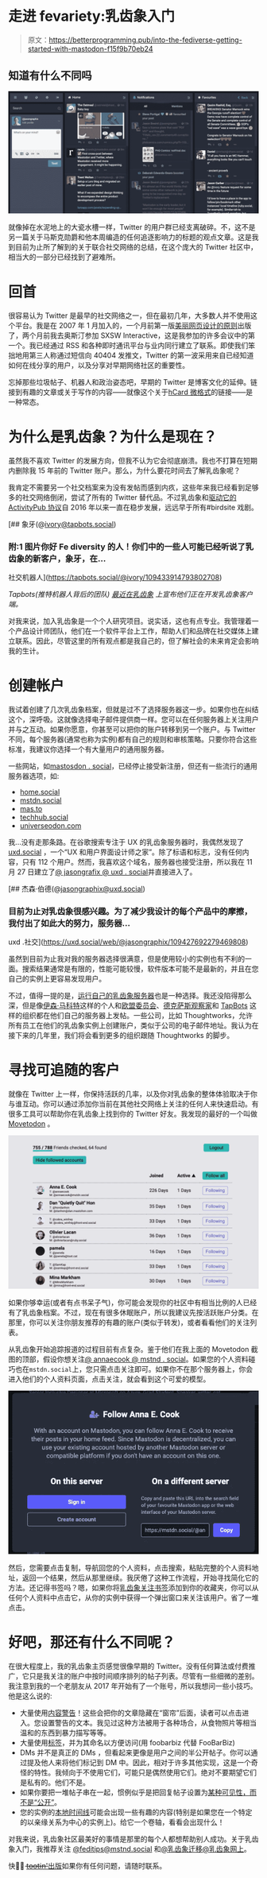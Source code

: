 # 走进 fevariety:乳齿象入门

> 原文：<https://betterprogramming.pub/into-the-fediverse-getting-started-with-mastodon-f15f9b70eb24>

## 知道有什么不同吗

![](img/4907880ed9624294d4e7c6d4ff94f084.png)

就像掉在水泥地上的大瓷水槽一样，Twitter 的用户群已经支离破碎。不，这不是另一篇关于马斯克勋爵和他本周编造的任何追逐影响力的标题的观点文章。这是我到目前为止所了解到的关于联合社交网络的总结，在这个庞大的 Twitter 社区中，相当大的一部分已经找到了避难所。

# 回首

很容易认为 Twitter 是最早的社交网络之一，但在最初几年，大多数人并不使用这个平台。我是在 2007 年 1 月加入的，一个月前第一版[美丽网页设计的原则](https://amzn.to/3VMn4CC)出版了，两个月前我去奥斯汀参加 SXSW Interactive，这是我参加的许多会议中的第一个。我已经通过 RSS 和各种即时通讯平台与业内同行建立了联系。即使我们笨拙地用第三人称通过短信向 40404 发推文，Twitter 的第一波采用来自已经知道如何在线分享的用户，以及分享对早期网络社区的重要性。

忘掉那些垃圾帖子、机器人和政治姿态吧，早期的 Twitter 是博客文化的延伸。链接到有趣的文章或关于写作的内容——就像这个关于[hCard 微格式](https://jasongraphix.com/journal/hcard-mapping/)的链接——是一种常态。

# 为什么是乳齿象？为什么是现在？

虽然我不喜欢 Twitter 的发展方向，但我不认为它会彻底崩溃。我也不打算在短期内删除我 15 年前的 Twitter 账户。那么，为什么要花时间去了解乳齿象呢？

我肯定不需要另一个社交档案来为没有发帖而感到内疚，这些年来我已经看到足够多的社交网络倒闭，尝试了所有的 Twitter 替代品。不过乳齿象和[驱动它的 ActivityPub 协议](https://www.w3.org/TR/activitypub/)自 2016 年以来一直在稳步发展，远远早于所有#birdsite 戏剧。

[](https://tapbots.social/@ivory/109433914793802708) [## 象牙(@ivory@tapbots.social)

### 附:1 图片你好 Fe diversity 的人！你们中的一些人可能已经听说了乳齿象的新客户，象牙，在…

社交机器人](https://tapbots.social/@ivory/109433914793802708) 

*Tapbots(推特机器人背后的团队)* [*最近在乳齿象*](https://tapbots.social/@ivory/109433914793802708) *上宣布他们正在开发乳齿象客户端。*

对我来说，加入乳齿象是一个个人研究项目。说实话，这也有点专业。我管理着一个产品设计师团队，他们在一个软件平台上工作，帮助人们和品牌在社交媒体上建立联系。因此，尽管这里的所有观点都是我自己的，但了解社会的未来肯定会影响我的生计。

# 创建帐户

我试着创建了几次乳齿象档案，但就是过不了选择服务器这一步。如果你也在纠结这个，深呼吸。这就像选择电子邮件提供商一样。您可以在任何服务器上关注用户并与之互动。如果你愿意，你甚至可以把你的账户转移到另一个账户。与 Twitter 不同，每个服务器(通常也称为实例)都有自己的规则和审核策略。只要你符合这些标准，我建议你选择一个有大量用户的通用服务器。

一些网站，如[mastosdon . social](https://mastodon.social/about)，已经停止接受新注册，但还有一些流行的通用服务器选项，如:

*   [home.social](https://home.social/about)
*   [mstdn.social](https://mstdn.social/about)
*   [mas.to](https://mas.to/about)
*   [techhub.social](https://techhub.social/about)
*   [universeodon.com](https://universeodon.com/about)

我…没有走那条路。在谷歌搜索专注于 UX 的乳齿象服务器时，我偶然发现了 [uxd.social](https://uxd.social/about) ，一个“UX 和用户界面设计师之家”。除了标语和标志，没有任何内容，只有 112 个用户。然而，我喜欢这个域名，服务器也接受注册，所以我在 11 月 27 日建立了[@ jasongrafix @ uxd . social](https://uxd.social/@jasongraphix)并直接进入了。

[](https://uxd.social/web/@jasongraphix/109427692279469808) [## 杰森·伯德(@jasongraphix@uxd.social)

### 目前为止对乳齿象很感兴趣。为了减少我设计的每个产品中的摩擦，我付出了如此大的努力，服务器…

uxd .社交](https://uxd.social/web/@jasongraphix/109427692279469808) 

虽然到目前为止我对我的服务器选择很满意，但是使用较小的实例也有不利的一面。搜索结果通常是有限的，性能可能较慢，软件版本可能不是最新的，并且在您自己的实例上更容易发现用户。

不过，值得一提的是，[运行自己的乳齿象服务器](https://docs.joinmastodon.org/user/run-your-own/)也是一种选择。我还没陷得那么深，但是像[伊森·马科特](https://follow.ethanmarcotte.com/@beep)这样的个人和[欧盟委员会](https://social.network.europa.eu/@EU_Commission)、[德克萨斯观察家](https://texasobserver.social/@TexasObserver)和 [TapBots](https://tapbots.social/explore) 这样的组织都在他们自己的服务器上发帖。一些公司，比如 Thoughtworks，允许所有员工在他们的乳齿象实例上创建账户，类似于公司的电子邮件地址。我认为在接下来的几年里，我们将会看到更多的组织跟随 Thoughtworks 的脚步。

# 寻找可追随的客户

就像在 Twitter 上一样，你保持活跃的几率，以及你对乳齿象的整体体验取决于你与谁互动。你可以通过添加你当前在其他社交网络上关注的任何人来快速启动。有很多工具可以帮助你在乳齿象上找到你的 Twitter 好友。我发现的最好的一个叫做 [Movetodon](https://www.movetodon.org/) 。

![](img/f73839211bc169b22f72c4cf8d0e245b.png)

如果你够幸运(或者有点书呆子气)，你可能会发现你的社区中有相当比例的人已经有了乳齿象档案。不过，现在有很多休眠账户，所以我建议先按活跃账户分类。在那里，你可以关注你朋友推荐的有趣的账户(类似于转发)，或者看看他们的关注列表。

从乳齿象开始追踪报道的过程目前有点复杂。鉴于他们在我上面的 Movetodon 截图的顶部，假设你想关注[@ annaecook @ mstnd . social](https://mstdn.social/@annaecook)。如果您的个人资料碰巧也在`mstdn.social`上，您只需点击关注即可。如果你不在那个服务器上，你会进入他们的个人资料页面，点击关注，就会看到这个可爱的模型。

![](img/9f89e3df77e2186700637a63d1dd0ca6.png)

然后，您需要点击复制，导航回您的个人资料，点击搜索，粘贴完整的个人资料地址，返回一个结果，然后从那里继续。我厌倦了这种工作流程，开始寻找简化它的方法。还记得书签吗？嗯，如果你将[乳齿象关注书签](https://kvnco.github.io/mastodon-follow-bookmarklet/)添加到你的收藏夹，你可以从任何个人资料中点击它，从你的实例中获得一个弹出窗口来关注该用户。省了一堆点击。

# 好吧，那还有什么不同呢？

在很大程度上，我的乳齿象主页感觉很像早期的 Twitter。没有任何算法或付费推广，它只是我关注的账户中按时间顺序排列的帖子列表。尽管有一些细微的差别。我注意到我的一个老朋友从 2017 年开始有了一个账号，所以我想问一些小技巧。他是这么说的:

*   大量使用[内容警告](https://docs.joinmastodon.org/user/posting/#cw)！这些会把你的文章隐藏在“窗帘”后面，读者可以点击进入。您设置警告的文本。我见过这种方法被用于各种场合，从食物照片等相当温和的东西到暴力描写等等。
*   大量使用[标签](https://docs.joinmastodon.org/entities/Tag/)，并为其命名以方便访问(用 foobarbiz 代替 FooBarBiz)
*   DMs 并不是真正的 DMs ，但看起来更像是用户之间的半公开帖子。你可以通过提及他人来将他们标记到 DM 中。因此，相对于许多其他实现，这是一个奇怪的特性。我倾向于不使用它们，可能只是偶然使用它们。绝对不要期望它们是私有的。他们不是。
*   如果你要把一堆帖子串在一起，惯例似乎是把回复帖子设置为[某种可见性，而不是“公开”](https://docs.joinmastodon.org/user/posting/#privacy)。
*   您的实例的[本地时间线](https://docs.joinmastodon.org/user/network/#timelines)可能会出现一些有趣的内容(特别是如果您在一个特定的以亲缘关系为中心的实例上)。给它一个卷轴，看看会出现什么！

对我来说，乳齿象社区最美好的事情是那里的每个人都想帮助别人成功。关于乳齿象入门，我推荐关注 [@feditips@mstnd.social](https://mstdn.social/@feditips) 和[@乳齿象迁移@乳齿象网上](https://mastodon.online/@mastodonmigration)。

快乐̶ [t̶o̶o̶t̶i̶n̶'出版](https://gizmodo.com/mastodon-toot-retired-twitter-tweet-equivalent-1849786221)如果你有任何问题，请随时联系。